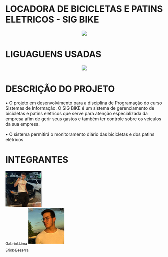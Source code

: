 <h1 align="left">LOCADORA DE BICICLETAS E PATINS ELETRICOS - SIG BIKE</h1>

<p align="center">
<img src="http://img.shields.io/static/v1?label=STATUS&message=EM%20DESENVOLVIMENTO&color=GREEN&style=for-the-badge"/>
</p>

<h1 align="left">LIGUAGUENS USADAS</h1>

<p align="center">
<img src="https://github.com/Lima404/Locadora-de-bicicletas-e-patins-eletricos/blob/main/imagens/cpplogo-460x400.png"/>
</p>

<h1 align="left">DESCRIÇÃO DO PROJETO</h1>

• O projeto em desenvolvimento para a disciplina de Programação do curso Sistemas de Informação. O SIG BIKE é um sistema de gerenciamento de bicicletas e patins elétricos que serve para atenção especializada da empresa afim de gerir seus gastos e também ter controle sobre os veículos da sua empresa.

• O sistema permitirá o monitoramento diário das bicicletas e dos patins elétricos

<h1 align="left">INTEGRANTES</h1>


[<img src="https://github.com/Lima404/Locadora-de-bicicletas-e-patins-eletricos/blob/main/imagens/87135960.jpg" width=115><br><sub>Gabriel Lima</sub>](https://github.com/Lima404) 
[<img src="https://github.com/Lima404/Locadora-de-bicicletas-e-patins-eletricos/blob/main/imagens/102674727.jpg" width=115><br><sub>Erick Bezerra</sub>](https://github.com/ErickBezerrar)
